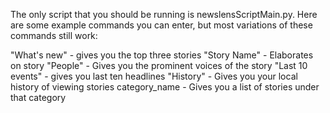 The only script that you should be running is newslensScriptMain.py. Here are some example commands you can enter, 
but most variations of these commands still work:

"What's new" - gives you the top three stories
"Story Name" - Elaborates on story
"People" - Gives you the prominent voices of the story
"Last 10 events" - gives you last ten headlines
"History" - Gives you your local history of viewing stories
category_name - Gives you a list of stories under that category
